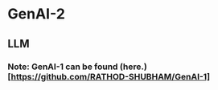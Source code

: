 # GenAI-2
LLM
---
### Note: GenAI-1 can be found (here.)[https://github.com/RATHOD-SHUBHAM/GenAI-1]
